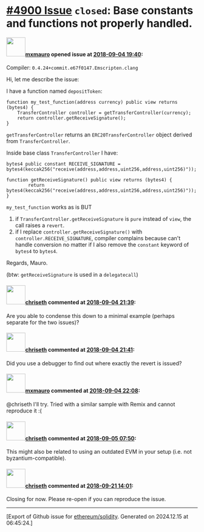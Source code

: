 # [\#4900 Issue](https://github.com/ethereum/solidity/issues/4900) `closed`: Base constants and functions not properly handled.

#### <img src="https://avatars.githubusercontent.com/u/1683070?u=af09b091a53ce4c8aaa7f50d854dd357e89004e8&v=4" width="50">[mxmauro](https://github.com/mxmauro) opened issue at [2018-09-04 19:40](https://github.com/ethereum/solidity/issues/4900):

Compiler: `0.4.24+commit.e67f0147.Emscripten.clang`

Hi, let me describe the issue:

I have a function named `depositToken`:

```
function my_test_function(address currency) public view returns (bytes4) {
    TransferController controller = getTransferController(currency);
    return controller.getReceiveSignature();
}
```

`getTransferController` returns an `ERC20TransferController` object derived from `TransferController`.

Inside base class `TransferController` I have:

```
bytes4 public constant RECEIVE_SIGNATURE = bytes4(keccak256("receive(address,address,uint256,address,uint256)"));

function getReceiveSignature() public view returns (bytes4) {
        return bytes4(keccak256("receive(address,address,uint256,address,uint256)"));
}
```

`my_test_function` works as is BUT

1. if `TransferController.getReceiveSignature` is `pure` instead of `view`, the call raises a `revert`.
2. if I replace `controller.getReceiveSignature()` with `controller.RECEIVE_SIGNATURE`, compiler complains because can't handle conversion no matter if I also remove the `constant` keyword of `bytes4` to `bytes4`.

Regards,
Mauro.

(btw: `getReceiveSignature` is used in a `delegatecall`)

#### <img src="https://avatars.githubusercontent.com/u/9073706?v=4" width="50">[chriseth](https://github.com/chriseth) commented at [2018-09-04 21:39](https://github.com/ethereum/solidity/issues/4900#issuecomment-418527011):

Are you able to condense this down to a minimal example (perhaps separate for the two issues)?

#### <img src="https://avatars.githubusercontent.com/u/9073706?v=4" width="50">[chriseth](https://github.com/chriseth) commented at [2018-09-04 21:41](https://github.com/ethereum/solidity/issues/4900#issuecomment-418527378):

Did you use a debugger to find out where exactly the revert is issued?

#### <img src="https://avatars.githubusercontent.com/u/1683070?u=af09b091a53ce4c8aaa7f50d854dd357e89004e8&v=4" width="50">[mxmauro](https://github.com/mxmauro) commented at [2018-09-04 22:08](https://github.com/ethereum/solidity/issues/4900#issuecomment-418533952):

@chriseth I'll try. Tried with a similar sample with Remix and cannot reproduce it :(

#### <img src="https://avatars.githubusercontent.com/u/9073706?v=4" width="50">[chriseth](https://github.com/chriseth) commented at [2018-09-05 07:50](https://github.com/ethereum/solidity/issues/4900#issuecomment-418634056):

This might also be related to using an outdated EVM in your setup (i.e. not byzantium-compatible).

#### <img src="https://avatars.githubusercontent.com/u/9073706?v=4" width="50">[chriseth](https://github.com/chriseth) commented at [2018-09-21 14:01](https://github.com/ethereum/solidity/issues/4900#issuecomment-423541507):

Closing for now. Please re-open if you can reproduce the issue.


-------------------------------------------------------------------------------



[Export of Github issue for [ethereum/solidity](https://github.com/ethereum/solidity). Generated on 2024.12.15 at 06:45:24.]
